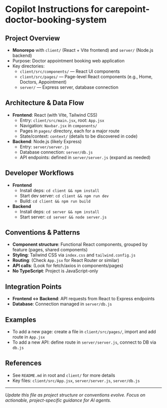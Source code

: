 # Copilot Instructions for carepoint-doctor-booking-system

## Project Overview
- **Monorepo** with `client/` (React + Vite frontend) and `server/` (Node.js backend)
- Purpose: Doctor appointment booking web application
- Key directories: 
  - `client/src/components/` — React UI components
  - `client/src/pages/` — Page-level React components (e.g., Home, Doctors, Appointment)
  - `server/` — Express server, database connection

## Architecture & Data Flow
- **Frontend**: React (with Vite, Tailwind CSS)
  - Entry: `client/src/main.jsx`, root: `App.jsx`
  - Navigation: `Navbar.jsx` in `components/`
  - Pages in `pages/` directory, each for a major route
  - State/context: `context/` (details to be discovered in code)
- **Backend**: Node.js (likely Express)
  - Entry: `server/server.js`
  - Database connection: `server/db.js`
  - API endpoints: defined in `server/server.js` (expand as needed)

## Developer Workflows
- **Frontend**
  - Install deps: `cd client && npm install`
  - Start dev server: `cd client && npm run dev`
  - Build: `cd client && npm run build`
- **Backend**
  - Install deps: `cd server && npm install`
  - Start server: `cd server && node server.js`

## Conventions & Patterns
- **Component structure**: Functional React components, grouped by feature (pages, shared components)
- **Styling**: Tailwind CSS via `index.css` and `tailwind.config.js`
- **Routing**: (Check `App.jsx` for React Router or similar)
- **API calls**: (Look for fetch/axios in components/pages)
- **No TypeScript**: Project is JavaScript-only

## Integration Points
- **Frontend ↔ Backend**: API requests from React to Express endpoints
- **Database**: Connection managed in `server/db.js`

## Examples
- To add a new page: create a file in `client/src/pages/`, import and add route in `App.jsx`
- To add a new API: define route in `server/server.js`, connect to DB via `db.js`

## References
- See `README.md` in root and `client/` for more details
- Key files: `client/src/App.jsx`, `server/server.js`, `server/db.js`

---

*Update this file as project structure or conventions evolve. Focus on actionable, project-specific guidance for AI agents.*

